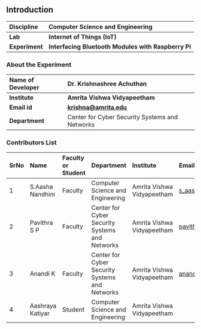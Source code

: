 ## Introduction


<b>Discipline | <b>Computer Science and Engineering
:--|:--|
<b> Lab | <b> Internet of Things (IoT) 
<b> Experiment|     <b> Interfacing Bluetooth Modules with Raspberry Pi

### About the Experiment 


<b>Name of Developer | <b> Dr. Krishnashree Achuthan
:--|:--|
<b> Institute | <b>  Amrita Vishwa Vidyapeetham 
<b> Email id|     <b>    krishna@amrita.edu
<b> Department |   Center for Cyber Security Systems and Networks

### Contributors List

SrNo | Name | Faculty or Student | Department| Institute | Email id
:--|:--|:--|:--|:--|:--|
1 | S.Aasha Nandhini | Faculty | Computer Science and Engineering | Amrita Vishwa Vidyapeetham | s_aashanandhini@ch.amrita.edu
2 | Pavithra S P  |Faculty | Center for Cyber Security Systems and Networks |Amrita Vishwa Vidyapeetham | pavithrasp@am.amrita.edu
3 | Anandi K | Faculty | Center for Cyber Security Systems and Networks| Amrita Vishwa Vidyapeetham | anandik@am.amrita.edu
4 | Aashraya Katiyar |Student| Computer Science and Engineering |Amrita Vishwa Vidyapeetham |

